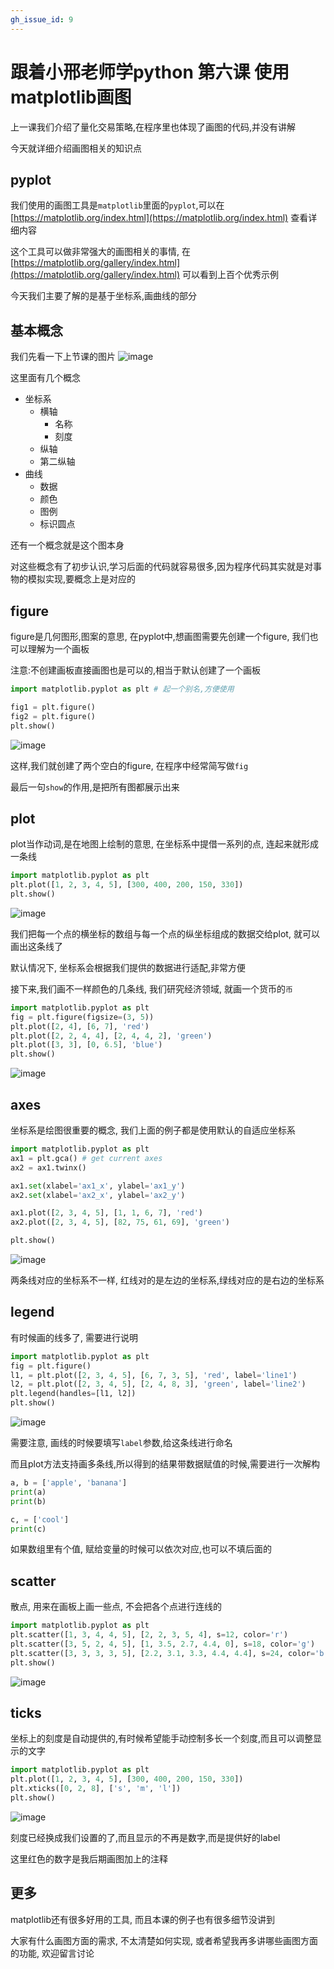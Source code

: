```yaml
---
gh_issue_id: 9
---
```

# 跟着小邢老师学python 第六课 使用matplotlib画图

上一课我们介绍了量化交易策略,在程序里也体现了画图的代码,并没有讲解

今天就详细介绍画图相关的知识点

## pyplot
我们使用的画图工具是`matplotlib`里面的`pyplot`,可以在 [https://matplotlib.org/index.html](https://matplotlib.org/index.html) 查看详细内容

这个工具可以做非常强大的画图相关的事情, 在[https://matplotlib.org/gallery/index.html](https://matplotlib.org/gallery/index.html) 可以看到上百个优秀示例

今天我们主要了解的是基于坐标系,画曲线的部分

## 基本概念

我们先看一下上节课的图片
![image](images/lesson5_result.png)

这里面有几个概念

- 坐标系
    - 横轴
        - 名称
        - 刻度
    - 纵轴
    - 第二纵轴
- 曲线
    - 数据
    - 颜色
    - 图例
    - 标识圆点

还有一个概念就是这个图本身

对这些概念有了初步认识,学习后面的代码就容易很多,因为程序代码其实就是对事物的模拟实现,要概念上是对应的

## figure
figure是几何图形,图案的意思, 在pyplot中,想画图需要先创建一个figure, 我们也可以理解为一个画板

注意:不创建画板直接画图也是可以的,相当于默认创建了一个画板

```python
import matplotlib.pyplot as plt # 起一个别名,方便使用

fig1 = plt.figure()
fig2 = plt.figure()
plt.show()
```

![image](images/lesson6_2figure.png)


这样,我们就创建了两个空白的figure, 在程序中经常简写做`fig`

最后一句`show`的作用,是把所有图都展示出来

## plot
plot当作动词,是在地图上绘制的意思, 在坐标系中提借一系列的点, 连起来就形成一条线

```python
import matplotlib.pyplot as plt
plt.plot([1, 2, 3, 4, 5], [300, 400, 200, 150, 330])
plt.show()
```
![image](images/lesson6_line.png)

我们把每一个点的横坐标的数组与每一个点的纵坐标组成的数据交给plot, 就可以画出这条线了

默认情况下, 坐标系会根据我们提供的数据进行适配,非常方便


接下来,我们画不一样颜色的几条线, 我们研究经济领域, 就画一个货币的`币`
```python
import matplotlib.pyplot as plt
fig = plt.figure(figsize=(3, 5))
plt.plot([2, 4], [6, 7], 'red')
plt.plot([2, 2, 4, 4], [2, 4, 4, 2], 'green')
plt.plot([3, 3], [0, 6.5], 'blue')
plt.show()
```

![image](images/lesson6_money.png)

## axes
坐标系是绘图很重要的概念, 我们上面的例子都是使用默认的自适应坐标系

```python
import matplotlib.pyplot as plt
ax1 = plt.gca() # get current axes
ax2 = ax1.twinx()

ax1.set(xlabel='ax1_x', ylabel='ax1_y')
ax2.set(xlabel='ax2_x', ylabel='ax2_y')

ax1.plot([2, 3, 4, 5], [1, 1, 6, 7], 'red')
ax2.plot([2, 3, 4, 5], [82, 75, 61, 69], 'green')

plt.show()
```

![image](images/lesson6_2axes.png)

两条线对应的坐标系不一样, 红线对的是左边的坐标系,绿线对应的是右边的坐标系

## legend
有时候画的线多了, 需要进行说明

```python
import matplotlib.pyplot as plt
fig = plt.figure()
l1, = plt.plot([2, 3, 4, 5], [6, 7, 3, 5], 'red', label='line1')
l2, = plt.plot([2, 3, 4, 5], [2, 4, 8, 3], 'green', label='line2')
plt.legend(handles=[l1, l2])
plt.show()
```

![image](images/lesson6_legend.png)

需要注意, 画线的时候要填写`label`参数,给这条线进行命名

而且plot方法支持画多条线,所以得到的结果带数据赋值的时候,需要进行一次解构

```python
a, b = ['apple', 'banana']
print(a)
print(b)

c, = ['cool']
print(c)
```
如果数组里有个值, 赋给变量的时候可以依次对应,也可以不填后面的

## scatter
散点, 用来在画板上画一些点, 不会把各个点进行连线的

```python
import matplotlib.pyplot as plt
plt.scatter([1, 3, 4, 4, 5], [2, 2, 3, 5, 4], s=12, color='r')
plt.scatter([3, 5, 2, 4, 5], [1, 3.5, 2.7, 4.4, 0], s=18, color='g')
plt.scatter([3, 3, 3, 3, 5], [2.2, 3.1, 3.3, 4.4, 4.4], s=24, color='b')
plt.show()
```

![image](images/lesson6_scatter.png)


## ticks
坐标上的刻度是自动提供的,有时候希望能手动控制多长一个刻度,而且可以调整显示的文字

```python
import matplotlib.pyplot as plt
plt.plot([1, 2, 3, 4, 5], [300, 400, 200, 150, 330])
plt.xticks([0, 2, 8], ['s', 'm', 'l'])
plt.show()
```

![image](images/lesson6_ticks.png)

刻度已经换成我们设置的了,而且显示的不再是数字,而是提供好的label

这里红色的数字是我后期画图加上的注释

## 更多
matplotlib还有很多好用的工具, 而且本课的例子也有很多细节没讲到

大家有什么画图方面的需求, 不太清楚如何实现, 或者希望我再多讲哪些画图方面的功能, 欢迎留言讨论